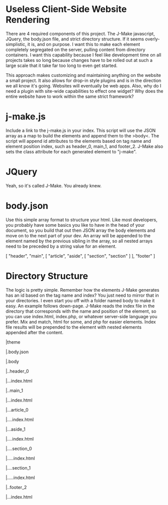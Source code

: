 # Useless Client-Side Website Rendering

There are 4 required components of this project. The J-Make javascript, JQuery, the body.json file, and strict directory structure. If it seems overly-simplistic, it is, and on purpose. I want this to make each element completely segregated on the server, pulling content from directory containers. I want this capability because I feel like development time on all projects takes so long because changes have to be rolled out at such a large scale that it take far too long to even get started.

This approach makes customizing and maintaining anything on the website a small project. It also allows for drop-in style plugins and is in the direction we all know it's going. Websites will eventually be web apps. Also, why do I need a plugin with site-wide capabilities to effect one widget? Why does the entire website have to work within the same strict framework?

# j-make.js

Include a link to the j-make.js in your index. This script will use the JSON array as a map to build the elements and append them to the &gt;body&lt;.
The script will append id attributes to the elements based on tag name and element position index, such as header_0, main_1, and footer_2. J-Make also sets the class attribute for each generated element to "j-make".

# JQuery

Yeah, so it's called J-Make. You already knew.

# body.json

Use this simple array format to structure your html. Like most developers, you probably have some basics you like to have in the head of your document, so you build that out then JSON array the body elements and move on to the next part of your dev. An array will be appended to the element named by the previous sibling in the array, so all nested arrays need to be preceded by a string value for an element.

[
 "header",
 "main",
 [
  "article",
  "aside",
  [
   "section",
   "section"
  ]
 ],
 "footer"
]

# Directory Structure

The logic is pretty simple. Remember how the elements J-Make generates has an id based on the tag name and index? You just need to mirror that in your directories. I even start you off with a folder named body to make it easy. An example follows down-page. J-Make reads the index file in the directory that corresponds with the name and position of the element, so you can use index.html, index.php, or whatever server-side language you prefer. Mix and match, html for some, and php for easier elements. Index file results will be prepended to the element with nested elements appended after the content.

|theme

|.body.json

|.body

|..header_0

|...index.html

|..main_1

|...index.html

|...article_0

|....index.html

|...aside_1

|....index.html

|....section_0

|.....index.html

|....section_1

|.....index.html

|..footer_2

|...index.html
